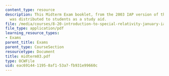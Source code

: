 ```yaml
---
content_type: resource
description: This Midterm Exam booklet, from the 2003 IAP version of this course,
  was distributed to students as a study aid.
file: /media/courses/8-20-introduction-to-special-relativity-january-iap-2005/eac6914411958af153a7fb931e99660c_midterm03.pdf
file_type: application/pdf
learning_resource_types:
- Exams
parent_title: Exams
parent_type: CourseSection
resourcetype: Document
title: midterm03.pdf
type: OCWFile
uid: eac69144-1195-8af1-53a7-fb931e99660c
---
```

